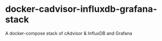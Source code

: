 # docker-cadvisor-influxdb-grafana-stack
A docker-compose stack of cAdvisor &amp; InfluxDB and Grafana
